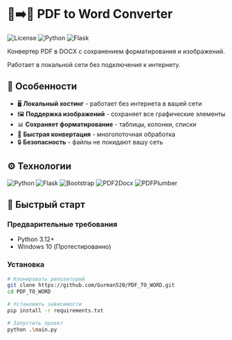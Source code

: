 # 📄➡️📝 PDF to Word Converter

![License](https://img.shields.io/badge/License-MIT-blue.svg)
![Python](https://img.shields.io/badge/Python-3.12%2B-green)
![Flask](https://img.shields.io/badge/Flask-2.0%2B-red)

Конвертер PDF в DOCX с сохранением форматирования и изображений. 

Работает в локальной сети без подключения к интернету.

<!-- **[Демо](#)** | **[Документация](#)** | **[Отчет об ошибке](#issues)**

![Интерфейс приложения](screenshot.png) -->

## 🌟 Особенности

- 🖥️ **Локальный хостинг** - работает без интернета в вашей сети
- 🖼️ **Поддержка изображений** - сохраняет все графические элементы
- 📊 **Сохраняет форматирование** - таблицы, колонки, списки
- 🚀 **Быстрая конвертация** - многопоточная обработка
- 🔒 **Безопасность** - файлы не покидают вашу сеть

## ⚙️ Технологии

![Python](https://img.shields.io/badge/Python-3776AB?logo=python&logoColor=white)
![Flask](https://img.shields.io/badge/Flask-000000?logo=flask&logoColor=white)
![Bootstrap](https://img.shields.io/badge/Bootstrap-7952B3?logo=bootstrap&logoColor=white)
![PDF2Docx](https://img.shields.io/badge/PDF2Docx-0.5.8-blue)
![PDFPlumber](https://img.shields.io/badge/PDFPlumber-0.7.0-red)

## 🚀 Быстрый старт

### Предварительные требования

- Python 3.12+
- Windows 10 (Протестированно)

### Установка

```bash
# Клонировать репозиторий
git clone https://github.com/Gurman520/PDF_TO_WORD.git
cd PDF_TO_WORD

# Установить зависимости
pip install -r requirements.txt

# Запустить проект
python .\main.py